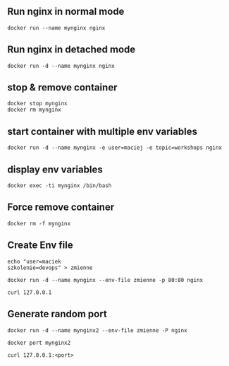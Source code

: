 ## Run nginx in normal mode

```
docker run --name mynginx nginx
```
## Run nginx in detached mode

```
docker run -d --name mynginx nginx
```

## stop & remove container

```
docker stop mynginx
docker rm mynginx
```

## start container with multiple env variables

```
docker run -d --name mynginx -e user=maciej -e topic=workshops nginx
```

## display env variables

```
docker exec -ti mynginx /bin/bash
```

## Force remove container

```
docker rm -f mynginx
```

## Create Env file
```
echo "user=maciek
szkolenie=devops" > zmienne

docker run -d --name mynginx --env-file zmienne -p 80:80 nginx

curl 127.0.0.1
```

## Generate random port
```
docker run -d --name mynginx2 --env-file zmienne -P nginx

docker port mynginx2

curl 127.0.0.1:<port>
```
